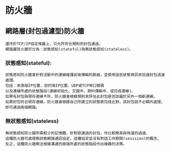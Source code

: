 # 防火牆
## 網路層(封包過濾型)防火牆
```
運作於TCP/IP協定堆疊上，只允許符合規則的封包通過。
網路層防火牆可分為：狀態感知(stateful)與無狀態感知(stateless)。
```
### 狀態感知(stateful):
```
狀態感知防火牆會針對活動中的連線維護前後傳輸的脈絡，並使用這些狀態資訊來加速封包過濾處理。
包括：來源端IP位置，目的端IP位置、UDP或TCP埠口號碼
以及連線所處的狀態階段(連線初始化、交握中，資料傳輸中、或完成連線)。
如果有封包與現存連線不符，防火牆會根據規則來評估此封包是否該屬於另外一個新連線。
如果封包符合現存連線，防火牆會根據自己所建立的狀態表完成比對，該封包就不必額外處理，即可通過兩端網路。
```
### 無狀態感知(stateless)
```
無狀態感知防火牆所需較少的記憶體，針對欲通過的封包，作比較簡易與快速的過濾。
這種防火牆可處理無狀態網路通訊協定，這種協定並沒有對話工作期間(sesssion)的概念。
反之，這種防火牆無法根據溝通的兩端所處的狀態階段作出複雜的決策。
```
